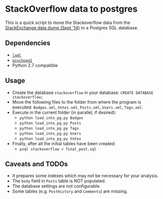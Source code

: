 # StackOverflow data to postgres

This is a quick script to move the Stackoverflow data from the [StackExchange data dump (Sept '14)](https://archive.org/details/stackexchange) to a Postgres SQL database.

## Dependencies

 - [`lxml`](http://lxml.de/installation.html)
 - [`psychopg2`](http://initd.org/psycopg/docs/install.html)
 - Python 2.7 compatible

## Usage

 - Create the database `stackoverflow` in your database: `CREATE DATABASE stackoverflow;`
 - Move the following files to the folder from where the program is executed:
   `Badges.xml`, `Votes.xml`, `Posts.xml`, `Users.xml`, `Tags.xml`.
 - Execute in the current folder (in parallel, if desired):
   - `python load_into_pg.py Badges`
   - `python load_into_pg.py Posts`
   - `python load_into_pg.py Tags`
   - `python load_into_pg.py Users`
   - `python load_into_pg.py Votes`
 - Finally, after all the initial tables have been created:
   - `psql stackoverflow < final_post.sql`

## Caveats and TODOs

 - It prepares some indexes which may not be necessary for your analysis.
 - The `body` field in `Posts` table is NOT populated.
 - The database settings are not configurable.
 - Some tables (e.g. `PostHistory` and `Comments`) are missing.

